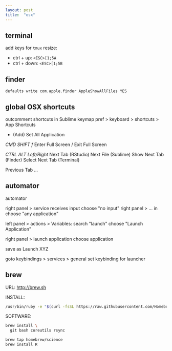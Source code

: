 ```yaml
---
layout: post
title:  "osx"
---
```


## terminal

add keys for `tmux` resize:

* ctrl + up: `<ESC>[1;5A`
* ctrl + down: `<ESC>[1;5B`

## finder


```
defaults write com.apple.finder AppleShowAllFiles YES
```

## global OSX shortcuts

outcomment shortcuts in Sublime keymap
pref > keyboard > shortcuts > App Shortcuts
+ (Add)
Set All Application

*CMD SHIFT f*
Enter Full Screen / Exit Full Screen

*CTRL ALT Left/Right*
Next Tab (RStudio)
Next File (Sublime)
Show Next Tab (Finder)
Select Next Tab (Terminal)

Previous Tab ...

## automator

automator

right panel > service receives input
choose "no input"
right panel > ... in
choose "any application"

left panel > actions > Variables: search "launch"
choose "Launch Application"

right panel > launch application
choose application

save as Launch XYZ

goto keybindings > services > general
set keybinding for launcher

## brew

URL: http://brew.sh

INSTALL: 

```bash
/usr/bin/ruby -e "$(curl -fsSL https://raw.githubusercontent.com/Homebrew/install/master/install)"
```

SOFTWARE:

```bash
brew install \
  git bash coreutils rsync

brew tap homebrew/science
brew install R
```
